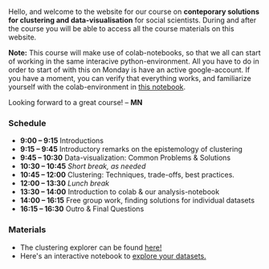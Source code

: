 Hello, and welcome to the website for our course on **conteporary solutions for clustering and data-visualisation** for social scientists.
During and after the course you will be able to access all the course materials on this website. 

**Note:** This course will make use of colab-notebooks, so that we all can start of working in the same interacive python-environment. All you have to do in order to start of with this on Monday is have an active google-account. If you have a moment, you can verify that everything works, and familiarize yourself with the colab-environment in [this notebook](https://colab.research.google.com/github/adamlamee/CODINGinK12/blob/master/notebooks/intro.ipynb).

Looking forward to a great course! – **MN**

### Schedule
* **9:00 – 9:15** Introductions 
* **9:15 – 9:45** Introductory remarks on the epistemology of clustering
* **9:45 – 10:30** Data-visualization: Common Problems & Solutions
* **10:30 – 10:45** *Short break, as needed*
* **10:45 – 12:00** Clustering: Techniques, trade-offs, best practices.
* **12:00 – 13:30** *Lunch break*
* **13:30 – 14:00** Introduction to colab & our analysis-notebook
* **14:00 – 16:15** Free group work, finding solutions for individual datasets
* **16:15 – 16:30** Outro & Final Questions

### Materials
* The clustering explorer can be found [here!](https://huggingface.co/spaces/m7n/clustering_explorer)
* Here's an interactive notebook to [explore your datasets.](https://colab.research.google.com/drive/1uviP9cI7k1AdDawssIlbYDQ5-8E6O18f?usp=sharing)
